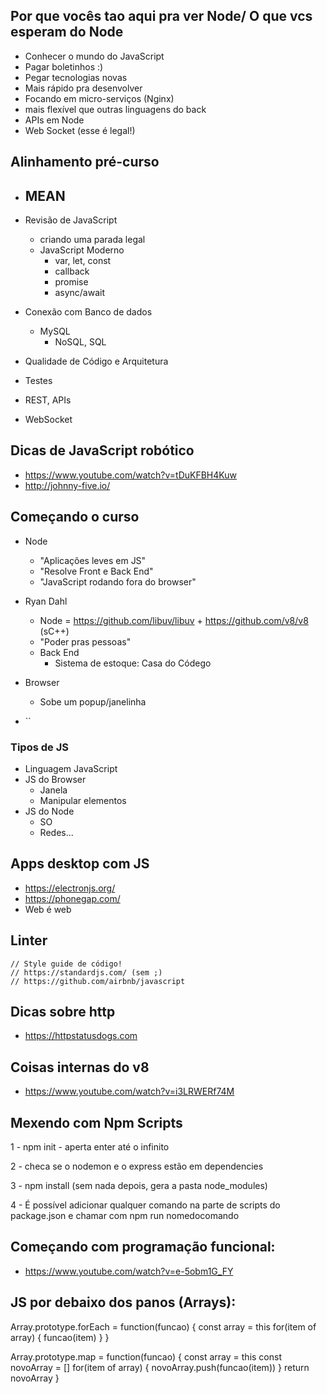 ## Por que vocês tao aqui pra ver Node/ O que vcs esperam do Node
- Conhecer o mundo do JavaScript 
- Pagar boletinhos :) 
- Pegar tecnologias novas
- Mais rápido pra desenvolver
- Focando em micro-serviços (Nginx)
- mais flexível que outras linguagens do back
- APIs em Node
- Web Socket (esse é legal!)


## Alinhamento pré-curso
- MEAN
    - 

- Revisão de JavaScript 
    - criando uma parada legal
    - JavaScript Moderno
        - var, let, const
        - callback
        - promise
        - async/await
         
- Conexão com Banco de dados
    - MySQL
        - NoSQL, SQL
- Qualidade de Código e Arquitetura
- Testes
- REST, APIs
- WebSocket


## Dicas de JavaScript robótico
- https://www.youtube.com/watch?v=tDuKFBH4Kuw
- http://johnny-five.io/


## Começando o curso
- Node
    - "Aplicações leves em JS"
    - "Resolve Front e Back End"
    - "JavaScript rodando fora do browser"

- Ryan Dahl
    - Node = https://github.com/libuv/libuv + https://github.com/v8/v8 (sC++)
    - "Poder pras pessoas"
    - Back End
        - Sistema de estoque: Casa do Códego

- Browser
    - Sobe um popup/janelinha
- ``

### Tipos de JS

- Linguagem JavaScript 
- JS do Browser
    - Janela
    - Manipular elementos
- JS do Node
    - SO
    - Redes...

## Apps desktop com JS
- https://electronjs.org/
- https://phonegap.com/
- Web é web

## Linter
    // Style guide de código!
    // https://standardjs.com/ (sem ;)
    // https://github.com/airbnb/javascript
    

## Dicas sobre http
- https://httpstatusdogs.com


## Coisas internas do v8
- https://www.youtube.com/watch?v=i3LRWERf74M


## Mexendo com Npm Scripts
1 - npm init 
    - aperta enter até o infinito

2 - checa se o nodemon e o express estão em
dependencies

3 - npm install (sem nada depois, gera a pasta
node_modules)

4 - É possível adicionar qualquer comando na parte de scripts do package.json e chamar com npm run nomedocomando

## Começando com programação funcional:
- https://www.youtube.com/watch?v=e-5obm1G_FY


## JS por debaixo dos panos (Arrays):
Array.prototype.forEach = function(funcao) {
    const array = this
    for(item of array) {
        funcao(item)
    }
}

Array.prototype.map = function(funcao) {
    const array = this
    const novoArray = []
    for(item of array) {
        novoArray.push(funcao(item))
    }
    return novoArray
}